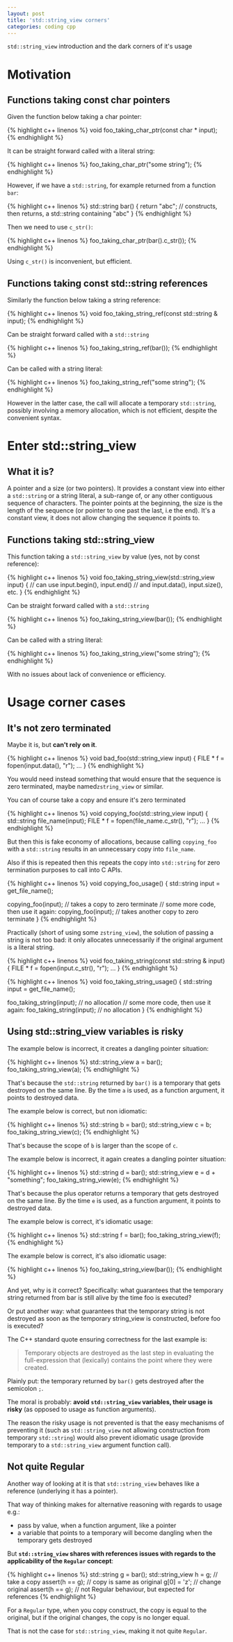 ```yaml
---
layout: post
title: 'std::string_view corners'
categories: coding cpp
---
```


`std::string_view` introduction and the dark corners of it's usage


# Motivation

## Functions taking const char pointers

Given the function below taking a char pointer:

{% highlight c++ linenos %}
void foo_taking_char_ptr(const char * input);
{% endhighlight %}

It can be straight forward called with a literal string:

{% highlight c++ linenos %}
foo_taking_char_ptr("some string");
{% endhighlight %}

However, if we have a `std::string`, for example returned from a function
`bar`:

{% highlight c++ linenos %}
std::string bar() {
  return "abc"; // constructs, then returns, a std::string containing "abc"
}
{% endhighlight %}

Then we need to use `c_str()`:

{% highlight c++ linenos %}
foo_taking_char_ptr(bar().c_str());
{% endhighlight %}

Using `c_str()` is inconvenient, but efficient.


## Functions taking const std::string references

Similarly the function below taking a string reference:

{% highlight c++ linenos %}
void foo_taking_string_ref(const std::string & input);
{% endhighlight %}

Can be straight forward called with a `std::string`

{% highlight c++ linenos %}
foo_taking_string_ref(bar());
{% endhighlight %}

Can be called with a string literal:

{% highlight c++ linenos %}
foo_taking_string_ref("some string");
{% endhighlight %}

However in the latter case, the call will allocate a temporary `std::string`,
possibly involving a memory allocation, which is not efficient, despite the
convenient syntax.

# Enter std::string_view

## What it is?

A pointer and a size (or two pointers). It provides a constant view into either
a `std::string` or a string literal, a sub-range of, or any other contiguous
sequence of characters. The pointer points at the beginning, the size is the
length of the sequence (or pointer to one past the last, i.e the end). It's a
constant view, it does not allow changing the sequence it points to.


## Functions taking std::string_view

This function taking a `std::string_view` by value (yes, not by const
reference):

{% highlight c++ linenos %}
void foo_taking_string_view(std::string_view input) {
  // can use input.begin(), input.end()
  // and input.data(), input.size(), etc.
}
{% endhighlight %}

Can be straight forward called with a `std::string`

{% highlight c++ linenos %}
foo_taking_string_view(bar());
{% endhighlight %}

Can be called with a string literal:

{% highlight c++ linenos %}
foo_taking_string_view("some string");
{% endhighlight %}

With no issues about lack of convenience or efficiency.


# Usage corner cases

## It's not zero terminated

Maybe it is, but **can't rely on it**.

{% highlight c++ linenos %}
void bad_foo(std::string_view input) {
  FILE * f = fopen(input.data(), "r");
  ...
}
{% endhighlight %}

You would need instead something that would ensure that the sequence is zero
terminated, maybe named`zstring_view` or similar.

You can of course take a copy and ensure it's zero terminated

{% highlight c++ linenos %} 
void copying_foo(std::string_view input) {
  std::string file_name(input);
  FILE * f = fopen(file_name.c_str(), "r");
  ...
}
{% endhighlight %}

But then this is fake economy of allocations, because calling `copying_foo`
with a `std::string` results in an unnecessary copy into `file_name`.

Also if this is repeated then this repeats the copy into `std::string` for zero
termination purposes to call into C APIs.

{% highlight c++ linenos %}
void copying_foo_usage() {
  std::string input = get_file_name();

  copying_foo(input); // takes a copy to zero terminate
  // some more code, then use it again:
  copying_foo(input); // takes another copy to zero terminate
}
{% endhighlight %}

Practically (short of using some `zstring_view`), the solution of passing a
string is not too bad: it only allocates unnecessarily if the original argument
is a literal string.

{% highlight c++ linenos %} 
void foo_taking_string(const std::string & input) {
  FILE * f = fopen(input.c_str(), "r");
  ...
}
{% endhighlight %}

{% highlight c++ linenos %}
void foo_taking_string_usage() {
  std::string input = get_file_name();

  foo_taking_string(input); // no allocation
  // some more code, then use it again:
  foo_taking_string(input); // no allocation
}
{% endhighlight %}

## Using std::string_view variables is risky

The example below is incorrect, it creates a dangling pointer situation:

{% highlight c++ linenos %}
std::string_view a = bar();
foo_taking_string_view(a);
{% endhighlight %}

That's because the `std::string` returned by `bar()` is a temporary that gets
destroyed on the same line. By the time `a` is used, as a function argument, it
points to destroyed data.

The example below is correct, but non idiomatic:

{% highlight c++ linenos %}
std::string b = bar();
std::string_view c = b;
foo_taking_string_view(c);
{% endhighlight %}

That's because the scope of `b` is larger than the scope of `c`.

The example below is incorrect, it again creates a dangling pointer situation:

{% highlight c++ linenos %}
std::string d = bar();
std::string_view e = d + "something";
foo_taking_string_view(e);
{% endhighlight %}

That's because the plus operator returns a temporary that gets destroyed on the
same line. By the time `e` is used, as a function argument, it points to
destroyed data.

The example below is correct, it's idiomatic usage:

{% highlight c++ linenos %}
std::string f = bar();
foo_taking_string_view(f);
{% endhighlight %}

The example below is correct, it's also idiomatic usage:

{% highlight c++ linenos %}
foo_taking_string_view(bar());
{% endhighlight %}

And yet, why is it correct? Specifically: what guarantees that the temporary string returned
from bar is still alive by the time foo is executed?

Or put another way: what guarantees that the temporary string is not destroyed
as soon as the temporary string_view is constructed, before foo is executed?

The C++ standard quote ensuring correctness for the last example is:

> Temporary objects are destroyed as the last step in evaluating the
> full-expression that (lexically) contains the point where they were created.

Plainly put: the temporary returned by `bar()` gets destroyed after the
semicolon `;`.

The moral is probably: **avoid `std::string_view` variables, their usage is
risky** (as opposed to usage as function arguments).

The reason the risky usage is not prevented is that the easy mechanisms of
preventing it (such as `std::string_view` not allowing construction from
temporary `std::string`) would also prevent idiomatic usage (provide temporary
to a `std::string_view` argument function call).


## Not quite Regular

Another way of looking at it is that `std::string_view` behaves like a
reference (underlying it has a pointer).

That way of thinking makes for alternative reasoning with regards to usage
e.g.:
- pass by value, when a function argument, like a pointer
- a variable that points to a temporary will become dangling when the temporary
  gets destroyed

But **`std::string_view` shares with references issues with regards to the
applicability of the `Regular` concept**:

{% highlight c++ linenos %}
std::string g = bar();
std::string_view h = g; // take a copy
assert(h == g); // copy is same as original
g[0] = 'z'; // change original
assert(h == g); // not Regular behaviour, but expected for references
{% endhighlight %}

For a `Regular` type, when you copy construct, the copy is equal to the
original, but if the original changes, the copy is no longer equal.

That is not the case for `std::string_view`, making it not quite `Regular`.

